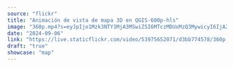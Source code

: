 ```yaml
---
source: "flickr"
title: "Animación de vista de mapa 3D en QGIS-600p-hls"
image: "360p.mp4?s=eyJpIjo1Mzk3NTY1MjA3MSwiZSI6MTczMDUxMzQ3MywicyI6IjA2YjkxZTViMjQzNGRjMGJlMDJkMmI5ZjNmODVmMWEzMmM5NWZjNmEiLCJ2IjoxfQ.mp4"
date: "2024-09-06"
link: "https://live.staticflickr.com/video/53975652071/d3bb774578/360p.mp4?s=eyJpIjo1Mzk3NTY1MjA3MSwiZSI6MTczMDUxMzQ3MywicyI6IjA2YjkxZTViMjQzNGRjMGJlMDJkMmI5ZjNmODVmMWEzMmM5NWZjNmEiLCJ2IjoxfQ"
draft: "true"
showcase: "map"
---
```


